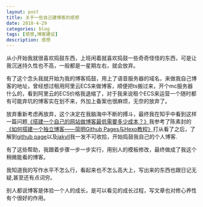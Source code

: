 ```yaml
---
layout: post
title: 关于一些自己建博客的感想
date: 2018-4-29
categories: blog
tags: [感想,博客建设]
description: 感想
---
```


从小开始我就很喜欢捣鼓东西，上班闲着就喜欢捣鼓一些奇奇怪怪的东西，可是让我沉迷持久性也不高，一般都是一星期左右，就会放弃。

有了这个念头我就开始为我的博客捣鼓，用上了语音服务器的域名，来做我自己博客的地址，曾经想过租用阿里云ECS来做博客，顺便把ts搬过来，开个mc服务器什么的，看到阿里云的ECS价格我退缩了，对于我来说租个ECS来运营一个随时都有可能弃坑的博客实在划不来，外加上备案也很麻烦，无奈的放弃了。

放弃重新考虑再放弃，这个决定在我脑海中不断的搏斗，最终我在知乎中看到这样一篇问题<a href="https://www.zhihu.com/question/21143965">《搭建一个自己的网站做博客最低需要多少成本？》</a>我参考了陈素封的<a href="http://cnfeat.com/2014/05/10/2014-05-11-how-to-build-a-blog/">《如何搭建一个独立博客——简明Github Pages与Hexo教程》</a>打从看了之后，了解到<a href="https://pages.github.com/">github page</a>以及<a href="https://www.jekyll.com.cn/">jakyll</a>我一发不可收拾，开始捣鼓我自己的个人博客.

有了这些帮助，我跟着步骤一步一步实行，用别人的模板修改，最终做成了我这个稍微能看的博客。

我知道我的写作水平不怎么行，看起来也不怎么高大上，写出来的东西也跟日记无疑,甚至还有点词穷。

别人都说博客是体验一个人的成长，是可以看见的成长过程，写文章也对修心养性有个很好的作用。
